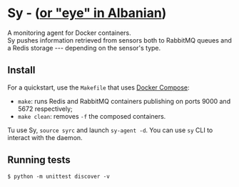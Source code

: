 # Sy - ([or "eye" in Albanian](https://translate.google.it/#en/sq/eye))

A monitoring agent for Docker containers.  
Sy pushes information retrieved from sensors both to RabbitMQ queues and a Redis storage --- depending on the sensor's type.

## Install
For a quickstart, use the `Makefile` that uses [Docker Compose](https://docs.docker.com/compose/):

 - `make`: runs Redis and RabbitMQ containers publishing on ports 9000 and 5672 respectively;
 - `make clean`: removes `-f` the composed containers.

Tu use Sy, `source syrc` and launch `sy-agent -d`. You can use `sy` CLI to interact with the daemon.

## Running tests

```
$ python -m unittest discover -v
```
